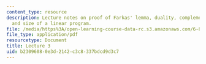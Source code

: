 ```yaml
---
content_type: resource
description: Lecture notes on proof of Farkas' lemma, duality, complementary slackness,
  and size of a linear program.
file: /media/https%3A/open-learning-course-data-rc.s3.amazonaws.com/6-854j-advanced-algorithms-fall-2008/b23096080e3d2142c3c8337bdcd9d3c7_lect9_19.pdf
file_type: application/pdf
resourcetype: Document
title: Lecture 3
uid: b2309608-0e3d-2142-c3c8-337bdcd9d3c7
---
```

